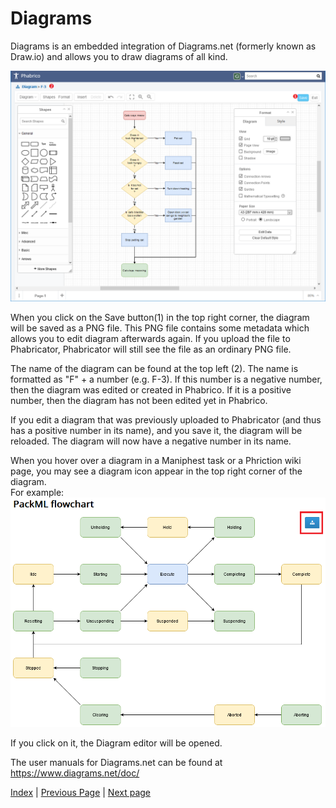 # Diagrams

Diagrams is an embedded integration of Diagrams.net (formerly known as Draw.io) and allows you to draw diagrams of all kind.

![image-20210412181119372](Diagrams-01.png) <br />

When you click on the Save button(1) in the top right corner, the diagram will be saved as a PNG file.
This PNG file contains some metadata which allows you to edit diagram afterwards again.
If you upload the file to Phabricator, Phabricator will still see the file as an ordinary PNG file.

The name of the diagram can be found at the top left (2).
The name is formatted as "F" + a number (e.g.  F-3).
If this number is a negative number, then the diagram was edited or created in Phabrico.
If it is a positive number, then the diagram has not been edited yet in Phabrico.

If you edit a diagram that was previously uploaded to Phabricator (and thus has a positive number in its name), and you save it, the diagram will be reloaded. The diagram will now have a negative number in its name.

When you hover over a diagram in a Maniphest task or a Phriction wiki page, you may see a diagram icon appear in the top right corner of the diagram.<br />
For example:<br />
![Diagrams 02](Diagrams-02.png)

If you click on it, the Diagram editor will be opened.

The user manuals for Diagrams.net can be found at <https://www.diagrams.net/doc/>

[Index](../README.md) | [Previous Page](../09-FileObjects/README.md) |  [Next page](../11-Gitanos/README.md)